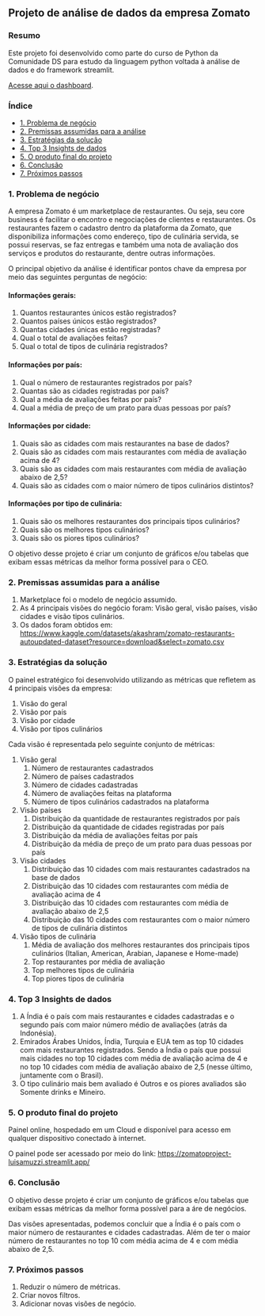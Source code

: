 ## Projeto de análise de dados da empresa Zomato

### Resumo

Este projeto foi desenvolvido como parte do curso de Python da Comunidade DS para estudo da linguagem python voltada à análise de dados e do framework streamlit.

[Acesse aqui o dashboard](https://zomatoproject-luisamuzzi.streamlit.app/).

### Índice

* [1. Problema de negócio](https://github.com/luisamuzzi/zomato-streamlit/edit/main/README.md#1-problema-de-neg%C3%B3cio)
* [2. Premissas assumidas para a análise](https://github.com/luisamuzzi/zomato-streamlit/edit/main/README.md#2-premissas-assumidas-para-a-an%C3%A1lise)
* [3. Estratégias da solução](https://github.com/luisamuzzi/zomato-streamlit/edit/main/README.md#3-estrat%C3%A9gias-da-solu%C3%A7%C3%A3o)
* [4. Top 3 Insights de dados](https://github.com/luisamuzzi/zomato-streamlit/edit/main/README.md#4-top-3-insights-de-dados)
* [5. O produto final do projeto](https://github.com/luisamuzzi/zomato-streamlit/edit/main/README.md#5-o-produto-final-do-projeto)
* [6. Conclusão](https://github.com/luisamuzzi/zomato-streamlit/edit/main/README.md#6-conclus%C3%A3o)
* [7. Próximos passos](https://github.com/luisamuzzi/zomato-streamlit/edit/main/README.md#7-pr%C3%B3ximos-passos)

### 1. Problema de negócio

A empresa Zomato é um marketplace de restaurantes. Ou seja, seu core business é facilitar o encontro e negociações de clientes e restaurantes. Os restaurantes fazem o cadastro dentro da plataforma da Zomato, que disponibiliza informações como endereço, tipo de culinária servida, se possui reservas, se faz entregas e também uma nota de avaliação dos serviços e produtos do restaurante, dentre outras informações.

O principal objetivo da análise é identificar pontos chave da empresa por meio das seguintes perguntas de negócio:

#### Informações gerais:

1. Quantos restaurantes únicos estão registrados?
2. Quantos países únicos estão registrados?
3. Quantas cidades únicas estão registradas?
4. Qual o total de avaliações feitas?
5. Qual o total de tipos de culinária registrados?

#### Informações por país:

1. Qual o número de restaurantes registrados por país?
2. Quantas são as cidades registradas por país?
3. Qual a média de avaliações feitas por país?
4. Qual a média de preço de um prato para duas pessoas por país?

#### Informações por cidade:

1. Quais são as cidades com mais restaurantes na base de dados?
2. Quais são as cidades com mais restaurantes com média de avaliação acima de 4?
3. Quais são as cidades com mais restaurantes com média de avaliação abaixo de 2,5?
4. Quais são as cidades com o maior número de tipos culinários distintos?

#### Informações por tipo de culinária:

1. Quais são os melhores restaurantes dos principais tipos culinários?
2. Quais são os melhores tipos culinários?
3. Quais são os piores tipos culinários?

O objetivo desse projeto é criar um conjunto de gráficos e/ou tabelas que exibam essas métricas da melhor forma possível para o CEO.

### 2. Premissas assumidas para a análise

1. Marketplace foi o modelo de negócio assumido.
2. As 4 principais visões do negócio foram: Visão geral, visão países, visão cidades e visão tipos culinários.
3. Os dados foram obtidos em: https://www.kaggle.com/datasets/akashram/zomato-restaurants-autoupdated-dataset?resource=download&select=zomato.csv

### 3. Estratégias da solução

O painel estratégico foi desenvolvido utilizando as métricas que refletem as 4 principais visões da empresa:

1. Visão do geral
2. Visão por país
3. Visão por cidade
4. Visão por tipos culinários

Cada visão é representada pelo seguinte conjunto de métricas:

1. Visão geral
    1. Número de restaurantes cadastrados
    2. Número de países cadastrados
    3. Número de cidades cadastradas
    4. Número de avaliações feitas na plataforma  
    5. Número de tipos culinários cadastrados na plataforma
2. Visão países
    1. Distribuição da quantidade de restaurantes registrados por país
    2. Distribuição da quantidade de cidades registradas por país
    3. Distribuição da média de avaliações feitas por país
    4. Distribuição da média de preço de um prato para duas pessoas por país
3. Visão cidades
    1. Distribuição das 10 cidades com mais restaurantes cadastrados na base de dados
    2. Distribuição das 10 cidades com restaurantes com média de avaliação acima de 4
    3. Distribuição das 10 cidades com restaurantes com média de avaliação abaixo de 2,5
    4. Distribuição das 10 cidades com restaurantes com o maior número de tipos de culinária distintos
4. Visão tipos de culinária
    1. Média de avaliação dos melhores restaurantes dos principais tipos culinários (Italian, American, Arabian, Japanese e Home-made)
    2. Top restaurantes por média de avaliação
    3. Top melhores tipos de culinária
    4. Top piores tipos de culinária

### 4. Top 3 Insights de dados

1. A Índia é o país com mais restaurantes e cidades cadastradas e o segundo país com maior número médio de avaliações (atrás da Indonésia).
2. Emirados Árabes Unidos, Índia, Turquia e EUA tem as top 10 cidades com mais restaurantes registrados. Sendo a Índia o país que possui mais cidades no top 10 cidades com média de avaliação acima de 4 e no top 10 cidades com média de avaliação abaixo de 2,5 (nesse último, juntamente com o Brasil).
3. O tipo culinário mais bem avaliado é Outros e os piores avaliados são Somente drinks e Mineiro.

### 5. O produto final do projeto

Painel online, hospedado em um Cloud e disponível para acesso em qualquer dispositivo conectado à internet.

O painel pode ser acessado por meio do link: https://zomatoproject-luisamuzzi.streamlit.app/

### 6. Conclusão

O objetivo desse projeto é criar um conjunto de gráficos e/ou tabelas que exibam essas métricas da melhor forma possível para a áre de negócios.

Das visões apresentadas, podemos concluir que a Índia é o país com o maior número de restaurantes e cidades cadastradas. Além de ter o maior número de restaurantes no top 10 com média acima de 4 e com média abaixo de 2,5.

### 7. Próximos passos

1. Reduzir o número de métricas.
2. Criar novos filtros.
3. Adicionar novas visões de negócio.
